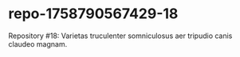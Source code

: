 # repo-1758790567429-18
Repository #18: Varietas truculenter somniculosus aer tripudio canis claudeo magnam.
